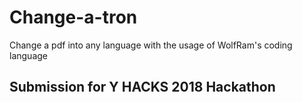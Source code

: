 # Change-a-tron
Change a pdf into any language with the usage of WolfRam's coding language
## Submission for Y HACKS 2018 Hackathon
